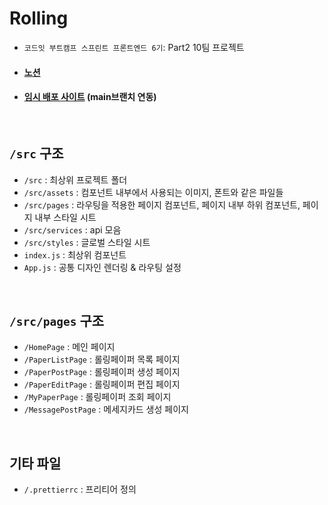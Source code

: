 # Rolling

- `코드잇 부트캠프 스프린트 프론트엔드 6기`: Part2 10팀 프로젝트
- #### [노션](https://sprint-part2-10.notion.site/e0ec29ff878c43a29ad085250d0d2be8?pvs=4)
- #### [임시 배포 사이트](https://rolling-main.netlify.app/) (main브랜치 연동)
<br>

## `/src` 구조
- `/src` : 최상위 프로젝트 폴더
- `/src/assets` : 컴포넌트 내부에서 사용되는 이미지, 폰트와 같은 파일들
- `/src/pages` : 라우팅을 적용한 페이지 컴포넌트, 페이지 내부 하위 컴포넌트, 페이지 내부 스타일 시트
- `/src/services` : api 모음
- `/src/styles` : 글로벌 스타일 시트
- `index.js` : 최상위 컴포넌트
- `App.js` : 공통 디자인 렌더링 & 라우팅 설정

<br>

## `/src/pages` 구조
- `/HomePage` : 메인 페이지
- `/PaperListPage` : 롤링페이퍼 목록 페이지
- `/PaperPostPage` : 롤링페이퍼 생성 페이지
- `/PaperEditPage` : 롤링페이퍼 편집 페이지
- `/MyPaperPage` : 롤링페이퍼 조회 페이지
- `/MessagePostPage` : 메세지카드 생성 페이지


<br>

## 기타 파일

- `/.prettierrc` : 프리티어 정의
